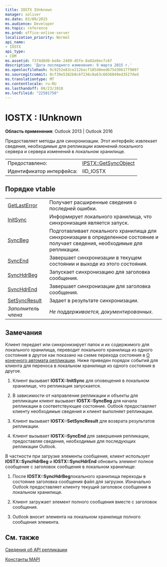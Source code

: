 ```yaml
---
title: IOSTX IUnknown
manager: soliver
ms.date: 03/09/2015
ms.audience: Developer
ms.topic: reference
ms.prod: office-online-server
localization_priority: Normal
api_name:
- IOSTX
api_type:
- COM
ms.assetid: f374d8d9-be8e-2489-d5fe-8a92e0ecfc6f
description: 'Дата последнего изменения: 9 марта 2015 г.'
ms.openlocfilehash: 9c9252e83ce212bacf185d0eedb75d30617f9807
ms.sourcegitcommit: 0cf39e5382b8c6f236c8a63c6036849ed3527ded
ms.translationtype: MT
ms.contentlocale: ru-RU
ms.lasthandoff: 08/23/2018
ms.locfileid: "22581750"
---
```

# <a name="iostx--iunknown"></a>IOSTX : IUnknown

  
  
**Область применения**: Outlook 2013 | Outlook 2016 
  
Предоставляет методы для синхронизации. Этот интерфейс извлекает сведения, необходимые для репликации изменений локального сервера и сервера изменений в локальном хранилище.
  
|||
|:-----|:-----|
|Предоставлено:  <br/> |[IPSTX::GetSyncObject](iostx-setsyncresult.md) <br/> |
|Идентификатор интерфейса:  <br/> |IID_IOSTX  <br/> |
   
## <a name="vtable-order"></a>Порядке vtable

|||
|:-----|:-----|
|[GetLastError](iostx-getlasterror.md) <br/> |Получает расширенные сведения о последней ошибки.  <br/> |
|[InitSync](iostx-initsync.md) <br/> |Информирует локального хранилища, что синхронизация является запуск.  <br/> |
|[SyncBeg](iostx-syncbeg.md) <br/> |Подготавливает локального хранилища для синхронизации в определенное состояние и получает сведения, необходимые для репликации.  <br/> |
|[SyncEnd](iostx-syncend.md) <br/> |Завершает синхронизации в текущем состоянии и выходе из этого состояния.  <br/> |
|[SyncHdrBeg](iostx-synchdrbeg.md) <br/> |Запускает синхронизацию для заголовка сообщения.  <br/> |
|[SyncHdrEnd](iostx-synchdrend.md) <br/> |Завершает синхронизации для заголовка сообщения.  <br/> |
|[SetSyncResult](iostx-setsyncresult.md) <br/> |Задает в результате синхронизации.  <br/> |
| *Заполнитель члена*  <br/> | *Не поддерживается, документированных.*  <br/> |
   
## <a name="remarks"></a>Замечания

Клиент передает или синхронизирует папок и их содержимого для локального хранилища, переводит локального хранилища из одного состояния в другое как показано на схеме перехода состояния в [О конечного автомата репликации](about-the-replication-state-machine.md). Ниже приведен порядок событий для клиента для переноса в локальном хранилище из одного состояния в другое.
  
1. Клиент вызывает **IOSTX::InitSync** для оповещения в локальном хранилище, что репликация запускается. 
    
2. В зависимости от направление репликации и объекты для репликации клиент вызывает **IOSTX::SyncBeg** для начала репликации в соответствующее состояние. Outlook предоставляет клиенту необходимые сведения и клиент выполняет репликации. 
    
3. Клиент вызывает **IOSTX::SetSyncResult** для возврата результатов репликации. 
    
4. Клиент вызывает **IOSTX::SyncEnd** для завершения репликации, предоставляя сведения, необходимые для последующих репликации Outlook. 
    
В частности при загрузке элементы сообщения, клиент использует **IOSTX::SyncHdrBeg** и **IOSTX::SyncHdrEnd** обновить элемент полное сообщение с заголовок сообщения в локальном хранилище: 
  
1. После **IOSTX::SyncHdrBeg**локального хранилища переходы в состояние заголовка сообщения файл для загрузки. Изначально Outlook предоставляет клиенту текущий заголовок сообщения в локальном хранилище.
    
2. Клиент загружает элемент полного сообщения вместе с заголовок сообщения.
    
3. Outlook вносит элемента на локальном хранилище полного сообщения элемента.
    
## <a name="see-also"></a>См. также



[Сведения об API репликации](about-the-replication-api.md)
  
[Константы MAPI](mapi-constants.md)

